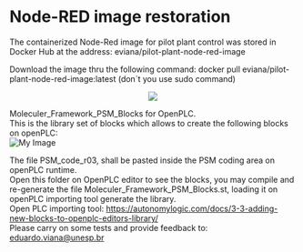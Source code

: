 # Node-RED image restoration

The containerized Node-Red image for pilot plant control was stored in Docker Hub at the address:
eviana/pilot-plant-node-red-image

Download the image thru the following command:
docker pull eviana/pilot-plant-node-red-image:latest (don´t you use sudo command)



<p align="center">
   <img src="src/docs/OpenPLC-editor.png" />
</p>

Moleculer_Framework_PSM_Blocks for OpenPLC.    
This is the library set of blocks which allows to create the following blocks on openPLC:  
![My Image](src/docs/PSM-Blocks.png)

The file PSM_code_r03, shall be pasted inside the PSM coding area on openPLC runtime.  
Open this folder on OpenPLC editor to see the blocks, you may compile and re-generate the file Moleculer_Framework_PSM_Blocks.st, loading it on openPLC importing tool generate the library.   
Open PLC importing tool: https://autonomylogic.com/docs/3-3-adding-new-blocks-to-openplc-editors-library/     
Please carry on some tests and provide feedback to: eduardo.viana@unesp.br   
